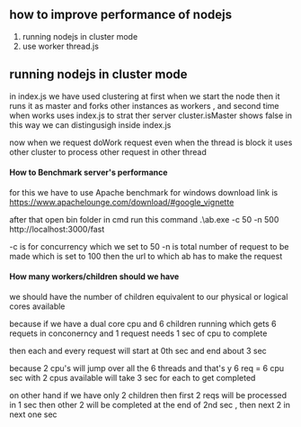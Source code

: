 ## how to improve performance of nodejs 

1. running nodejs in cluster mode 
2. use worker thread.js


## running nodejs in cluster mode 

in index.js we have used clustering at first when we start the node then it runs it as master and forks other instances as workers , and second time when works uses index.js to strat ther server cluster.isMaster  shows false in this way we can distingusigh inside index.js

now when we request doWork request even when the thread is block it uses other cluster to process other request in other thread 


#### How to Benchmark server's performance 

for this we have to use Apache benchmark for windows download link is https://www.apachelounge.com/download/#google_vignette

after that open bin folder in cmd run this command .\ab.exe -c 50 -n 500 http://localhost:3000/fast  

-c is for concurrency which we set to 50
-n is total number of request to be made which is set to 100
then the url to which ab has to make the request 

#### How many workers/children should we have

we should have the number of children equivalent to our physical or logical cores available

because if we have a dual core cpu and 6 children running which gets 6 requets in conconerncy and 1 request needs 1 sec of cpu to complete 

then each and every request will start at 0th sec and end about 3 sec 

because 2 cpu's will jump over all the 6 threads and that's y 6 req = 6 cpu sec with 2 cpus available will take 3 sec for each to get completed 

on other hand if we have only 2 children then first 2 reqs will be processed in 1 sec 
then other 2 will be completed at the end of 2nd sec , then next 2 in next one sec

